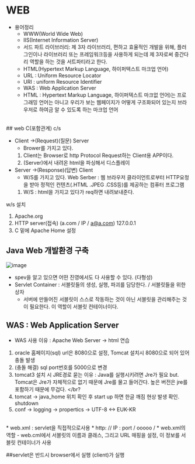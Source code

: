 # WEB

* 용어정리
  - WWW(World Wide Web)
  - IIS(Internet Information Server)
  - 서드 파트 라이브러리: 제 3자 라이브러리, 편하고 효율적인 개발을 위해, 플러그인이나 라이브러리 또는 프레임워크등을 사용하게 되는데 제 3자로써 중간다리 역할을 하는 것을 서트파티라고 한다.
  - HTML(Hypertext Markup Language, 하이퍼텍스트 마크업 언어)
  - URL : Uniform Resource Locator
  - URI : uniform Resource Identifier
  - WAS : Web Application Server
  - HTML : Hypertext Markup Language, 하이퍼텍스트 마크없 언어)는 프로그래밍 언어는 아니고 우리가 보는 웹페이지가 어떻게 구조화되어 있는지 브라우저로 하여금 알 수 있도록 하는 마크업 언어

</br>
## web C(포함관계) c/s

* Client ->(Request)(질문) Server 
  * Brower를 가지고 있다.
  1. Client는 Browser로 http Protocol Request하는 Client용 APP이다.
  2. (Server)에서 내려온 html을 파싱해서 디스플레이 
* Server ->(Response)(답변) Client
  * W/S를 가지고 있다. Web Serber : 웹 브라우저 클라이언트로부터 HTTP요청을 받아 정적인 컨텐츠(.HTML .JPEG .CSS등)를 제공하는 컴퓨터 프로그램
  1. W/S : html을 가지고 있다가 req하면 내려보내준다.

w/s 설치
1. Apache.org
2. HTTP server(접속) (a.com / IP / a@a.com) 127.0.0.1
3. C 밑에 Apache Home 설정

## Java Web 개발환경 구축
![image](https://github.com/akh981216/Study/blob/master/WEB/WEB_img/java_web%EA%B0%9C%EB%B0%9C%ED%99%98%EA%B2%BD%20%EA%B5%AC%EC%B6%95.png)
* spev을 알고 있으면 어떤 진영에서도 다 사용할 수 있다. (다형성)
* Servlet Container : 서블릿들의 생성, 실행, 파괴를 담당한다. / 서블릿들을 위한 상자
  * 서버에 만들어진 서블릿이 스스로 작동하는 것이 아닌 서블릿을 관리해주는 것이 필요한다. 이 역할이 서블릿 컨테이너이다. 

## WAS : Web Application Server
  * WAS 사용 이유 : Apache Web Server -> html 연습
  1. oracle 홈페이지(sql) url은 8080으로 설정, Tomcat 설치시 8080으로 되어 있어 충돌 발생
  2. (충돌 해결) sql port번호를 5000으로 변경
  3. tomcat3 설치 시 JRE경로 묻는 이유 : Java를 실행시키려면 Jre가 필요 but. Tomcat은 Jre가 자체적으로 없기 때문에 Jre를 물고 들어간다. 높은 버전은 jre를 포함하기 때문에 무겁다.
</br?
  4. tomcat -> java_home 위치 확인 후 start up 하면 한글 깨짐 현상 발생 확인. shutdown
  5. conf -> logging -> propertics -> UTF-8 <-> EUK-KR

</br>
* web.xml : servlet을 직접적으로사용
  * http: // IP : port / ooooo / 
* web.xml의 역할
  - web.cml에서 서블릿의 이름과 클래스, 그리고 URL 매핑을 설정, 이 정보를 서블릿 컨테이너가 사용


##servlet은 반드시 browser에서 실행 (client)가 실행
